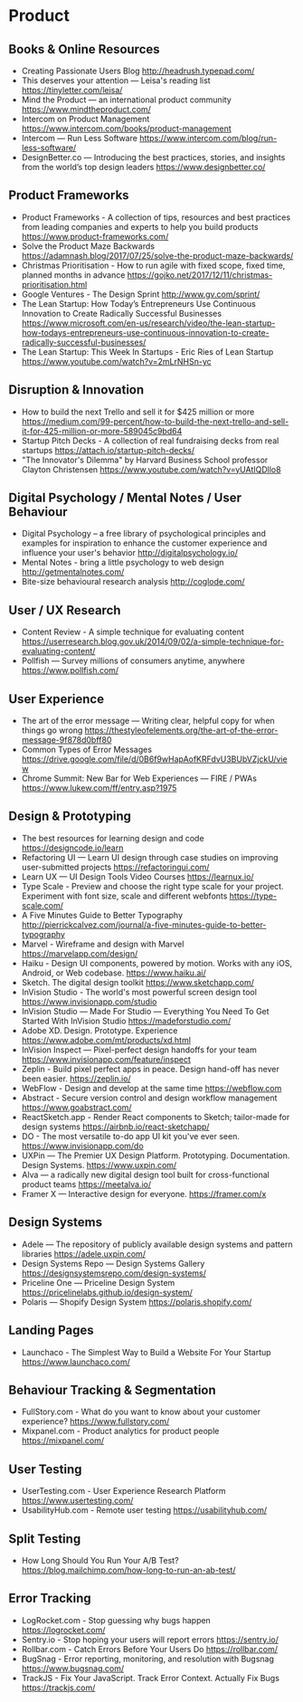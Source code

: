 # Product

## Books & Online Resources

* Creating Passionate Users Blog
  http://headrush.typepad.com/
* This deserves your attention — Leisa's reading list
  https://tinyletter.com/leisa/
* Mind the Product — an international product community
  https://www.mindtheproduct.com/
* Intercom on Product Management
  https://www.intercom.com/books/product-management
* Intercom — Run Less Software
  https://www.intercom.com/blog/run-less-software/
* DesignBetter.co — Introducing the best practices, stories, and insights from the world’s top design leaders
  https://www.designbetter.co/

## Product Frameworks

* Product Frameworks - A collection of tips, resources and best practices from leading companies and experts to help you build products
  https://www.product-frameworks.com/
* Solve the Product Maze Backwards
  https://adamnash.blog/2017/07/25/solve-the-product-maze-backwards/
* Christmas Prioritisation - How to run agile with fixed scope, fixed time, planned months in advance
  https://gojko.net/2017/12/11/christmas-prioritisation.html
* Google Ventures - The Design Sprint
  http://www.gv.com/sprint/
* The Lean Startup: How Today’s Entrepreneurs Use Continuous Innovation to Create Radically Successful Businesses https://www.microsoft.com/en-us/research/video/the-lean-startup-how-todays-entrepreneurs-use-continuous-innovation-to-create-radically-successful-businesses/
* The Lean Startup: This Week In Startups - Eric Ries of Lean Startup https://www.youtube.com/watch?v=2mLrNHSn-yc

## Disruption & Innovation

* How to build the next Trello and sell it for $425 million or more
  https://medium.com/99-percent/how-to-build-the-next-trello-and-sell-it-for-425-million-or-more-589045c9bd64
* Startup Pitch Decks - A collection of real fundraising decks from real startups
  https://attach.io/startup-pitch-decks/
* "The Innovator's Dilemma" by Harvard Business School professor Clayton Christensen
  https://www.youtube.com/watch?v=yUAtIQDllo8

## Digital Psychology / Mental Notes / User Behaviour

* Digital Psychology – a free library of psychological principles and examples for inspiration to enhance the customer experience and influence your user's behavior 
  http://digitalpsychology.io/
* Mental Notes - bring a little psychology to web design
  http://getmentalnotes.com/
* Bite-size behavioural research analysis
  http://coglode.com/
  
## User / UX Research

* Content Review - A simple technique for evaluating content
  https://userresearch.blog.gov.uk/2014/09/02/a-simple-technique-for-evaluating-content/
* Pollfish — Survey millions of consumers anytime, anywhere
  https://www.pollfish.com/

## User Experience 

* The art of the error message — Writing clear, helpful copy for when things go wrong
  https://thestyleofelements.org/the-art-of-the-error-message-9f878d0bff80
* Common Types of Error Messages
  https://drive.google.com/file/d/0B6f9wHapAofKRFdvU3BUbVZjckU/view
* Chrome Summit: New Bar for Web Experiences — FIRE / PWAs
  https://www.lukew.com/ff/entry.asp?1975

## Design & Prototyping

* The best resources for learning design and code
  https://designcode.io/learn
* Refactoring UI — Learn UI design through case studies on improving user-submitted projects
  https://refactoringui.com/
* Learn UX — UI Design Tools Video Courses
  https://learnux.io/
* Type Scale - Preview and choose the right type scale for your project. Experiment with font size, scale and different webfonts
  https://type-scale.com/
* A Five Minutes Guide to Better Typography
  http://pierrickcalvez.com/journal/a-five-minutes-guide-to-better-typography
* Marvel - Wireframe and design with Marvel
  https://marvelapp.com/design/
* Haiku - Design UI components, powered by motion. Works with any iOS, Android, or Web codebase.
  https://www.haiku.ai/
* Sketch. The digital design toolkit
  https://www.sketchapp.com/
* InVision Studio - The world's most powerful screen design tool
  https://www.invisionapp.com/studio
* InVision Studio — Made For Studio — Everything You Need To Get Started With InVision Studio
  https://madeforstudio.com/
* Adobe XD. Design. Prototype. Experience
  https://www.adobe.com/mt/products/xd.html
* InVision Inspect — Pixel-perfect design handoffs for your team
  https://www.invisionapp.com/feature/inspect
* Zeplin - Build pixel perfect apps in peace. Design hand-off has never been easier.
  https://zeplin.io/
* WebFlow - Design and develop at the same time
  https://webflow.com
* Abstract - Secure version control and design workflow management
  https://www.goabstract.com/
* ReactSketch.app - Render React components to Sketch; tailor-made for design systems
  https://airbnb.io/react-sketchapp/
* DO - The most versatile to-do app UI kit you've ever seen.
  https://www.invisionapp.com/do
* UXPin — The Premier UX Design Platform. Prototyping. Documentation. Design Systems.
  https://www.uxpin.com/
* Alva — a radically new digital design tool built for cross-functional product teams
  https://meetalva.io/
* Framer X — Interactive design for everyone.
  https://framer.com/x
  
## Design Systems

* Adele — The repository of publicly available design systems and pattern libraries
  https://adele.uxpin.com/
* Design Systems Repo — Design Systems Gallery
  https://designsystemsrepo.com/design-systems/
* Priceline One — Priceline Design System
  https://pricelinelabs.github.io/design-system/
* Polaris — Shopify Design System
  https://polaris.shopify.com/

## Landing Pages

* Launchaco - The Simplest Way to Build a Website For Your Startup
  https://www.launchaco.com/

## Behaviour Tracking & Segmentation

* FullStory.com - What do you want to know about your customer experience?
  https://www.fullstory.com/
* Mixpanel.com - Product analytics for product people
  https://mixpanel.com/

## User Testing

* UserTesting.com - User Experience Research Platform
  https://www.usertesting.com/
* UsabilityHub.com - Remote user testing
  https://usabilityhub.com/

## Split Testing

* How Long Should You Run Your A/B Test?
  https://blog.mailchimp.com/how-long-to-run-an-ab-test/

## Error Tracking

* LogRocket.com - Stop guessing why bugs happen
  https://logrocket.com/
* Sentry.io - Stop hoping your users will report errors
  https://sentry.io/
* Rollbar.com - Catch Errors Before Your Users Do
  https://rollbar.com/
* BugSnag - Error reporting, monitoring, and resolution with Bugsnag
  https://www.bugsnag.com/
* TrackJS - Fix Your JavaScript. Track Error Context. Actually Fix Bugs
  https://trackjs.com/
